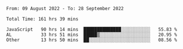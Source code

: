 
<!--START_SECTION:waka-->

```text
From: 09 August 2022 - To: 28 September 2022

Total Time: 161 hrs 39 mins

JavaScript   90 hrs 14 mins  ██████████████░░░░░░░░░░░   55.83 %
AL           33 hrs 51 mins  █████▒░░░░░░░░░░░░░░░░░░░   20.95 %
Other        13 hrs 50 mins  ██░░░░░░░░░░░░░░░░░░░░░░░   08.56 %
```

<!--END_SECTION:waka-->











